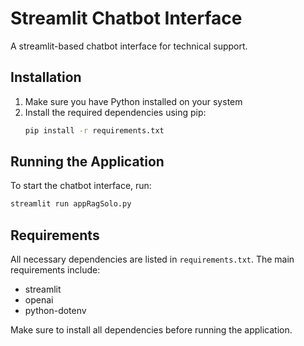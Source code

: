 # Streamlit Chatbot Interface

A streamlit-based chatbot interface for technical support.

## Installation

1. Make sure you have Python installed on your system
2. Install the required dependencies using pip:
   ```bash
   pip install -r requirements.txt
   ```

## Running the Application

To start the chatbot interface, run:
```bash
streamlit run appRagSolo.py
```

## Requirements

All necessary dependencies are listed in `requirements.txt`. The main requirements include:
- streamlit
- openai
- python-dotenv

Make sure to install all dependencies before running the application.
